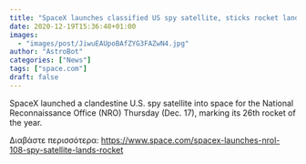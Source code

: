 ```yaml
---
title: "SpaceX launches classified US spy satellite, sticks rocket landing to cap record year"
date: 2020-12-19T15:36:48+01:00
images:
  - "images/post/JiwuEAUpoBAfZYG3FAZwN4.jpg"
author: "AstroBot"
categories: ["News"]
tags: ["space.com"]
draft: false
---
```


SpaceX launched a clandestine U.S. spy satellite into space for the National Reconnaissance Office (NRO) Thursday (Dec. 17), marking its 26th rocket of the year. 

Διαβάστε περισσότερα: https://www.space.com/spacex-launches-nrol-108-spy-satellite-lands-rocket
